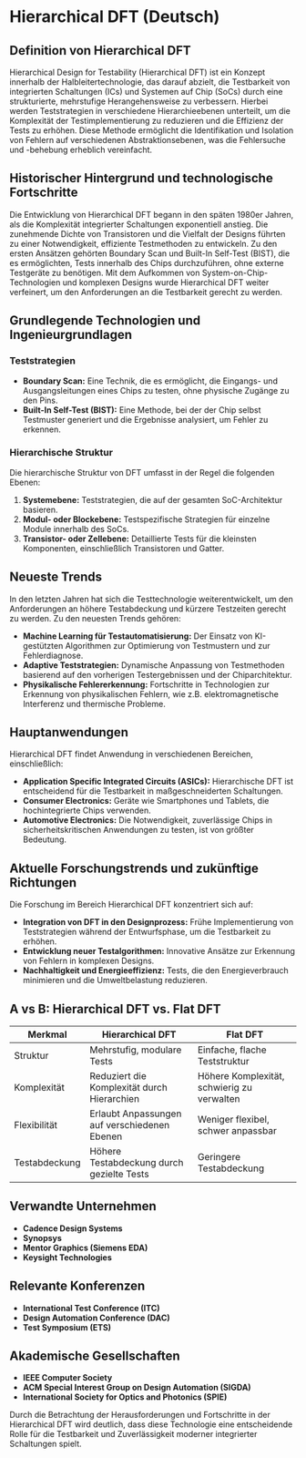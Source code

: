 # Hierarchical DFT (Deutsch)

## Definition von Hierarchical DFT

Hierarchical Design for Testability (Hierarchical DFT) ist ein Konzept innerhalb der Halbleitertechnologie, das darauf abzielt, die Testbarkeit von integrierten Schaltungen (ICs) und Systemen auf Chip (SoCs) durch eine strukturierte, mehrstufige Herangehensweise zu verbessern. Hierbei werden Teststrategien in verschiedene Hierarchieebenen unterteilt, um die Komplexität der Testimplementierung zu reduzieren und die Effizienz der Tests zu erhöhen. Diese Methode ermöglicht die Identifikation und Isolation von Fehlern auf verschiedenen Abstraktionsebenen, was die Fehlersuche und -behebung erheblich vereinfacht.

## Historischer Hintergrund und technologische Fortschritte

Die Entwicklung von Hierarchical DFT begann in den späten 1980er Jahren, als die Komplexität integrierter Schaltungen exponentiell anstieg. Die zunehmende Dichte von Transistoren und die Vielfalt der Designs führten zu einer Notwendigkeit, effiziente Testmethoden zu entwickeln. Zu den ersten Ansätzen gehörten Boundary Scan und Built-In Self-Test (BIST), die es ermöglichten, Tests innerhalb des Chips durchzuführen, ohne externe Testgeräte zu benötigen. Mit dem Aufkommen von System-on-Chip-Technologien und komplexen Designs wurde Hierarchical DFT weiter verfeinert, um den Anforderungen an die Testbarkeit gerecht zu werden.

## Grundlegende Technologien und Ingenieurgrundlagen

### Teststrategien

- **Boundary Scan:** Eine Technik, die es ermöglicht, die Eingangs- und Ausgangsleitungen eines Chips zu testen, ohne physische Zugänge zu den Pins.
- **Built-In Self-Test (BIST):** Eine Methode, bei der der Chip selbst Testmuster generiert und die Ergebnisse analysiert, um Fehler zu erkennen.
  
### Hierarchische Struktur

Die hierarchische Struktur von DFT umfasst in der Regel die folgenden Ebenen:

1. **Systemebene:** Teststrategien, die auf der gesamten SoC-Architektur basieren.
2. **Modul- oder Blockebene:** Testspezifische Strategien für einzelne Module innerhalb des SoCs.
3. **Transistor- oder Zellebene:** Detaillierte Tests für die kleinsten Komponenten, einschließlich Transistoren und Gatter.

## Neueste Trends

In den letzten Jahren hat sich die Testtechnologie weiterentwickelt, um den Anforderungen an höhere Testabdeckung und kürzere Testzeiten gerecht zu werden. Zu den neuesten Trends gehören:

- **Machine Learning für Testautomatisierung:** Der Einsatz von KI-gestützten Algorithmen zur Optimierung von Testmustern und zur Fehlerdiagnose.
- **Adaptive Teststrategien:** Dynamische Anpassung von Testmethoden basierend auf den vorherigen Testergebnissen und der Chiparchitektur.
- **Physikalische Fehlererkennung:** Fortschritte in Technologien zur Erkennung von physikalischen Fehlern, wie z.B. elektromagnetische Interferenz und thermische Probleme.

## Hauptanwendungen

Hierarchical DFT findet Anwendung in verschiedenen Bereichen, einschließlich:

- **Application Specific Integrated Circuits (ASICs):** Hierarchische DFT ist entscheidend für die Testbarkeit in maßgeschneiderten Schaltungen.
- **Consumer Electronics:** Geräte wie Smartphones und Tablets, die hochintegrierte Chips verwenden.
- **Automotive Electronics:** Die Notwendigkeit, zuverlässige Chips in sicherheitskritischen Anwendungen zu testen, ist von größter Bedeutung.

## Aktuelle Forschungstrends und zukünftige Richtungen

Die Forschung im Bereich Hierarchical DFT konzentriert sich auf:

- **Integration von DFT in den Designprozess:** Frühe Implementierung von Teststrategien während der Entwurfsphase, um die Testbarkeit zu erhöhen.
- **Entwicklung neuer Testalgorithmen:** Innovative Ansätze zur Erkennung von Fehlern in komplexen Designs.
- **Nachhaltigkeit und Energieeffizienz:** Tests, die den Energieverbrauch minimieren und die Umweltbelastung reduzieren.

## A vs B: Hierarchical DFT vs. Flat DFT

| Merkmal                | Hierarchical DFT                                      | Flat DFT                                      |
|-----------------------|------------------------------------------------------|------------------------------------------------|
| Struktur               | Mehrstufig, modulare Tests                          | Einfache, flache Teststruktur                 |
| Komplexität           | Reduziert die Komplexität durch Hierarchien       | Höhere Komplexität, schwierig zu verwalten   |
| Flexibilität          | Erlaubt Anpassungen auf verschiedenen Ebenen       | Weniger flexibel, schwer anpassbar            |
| Testabdeckung         | Höhere Testabdeckung durch gezielte Tests          | Geringere Testabdeckung                       |

## Verwandte Unternehmen

- **Cadence Design Systems**
- **Synopsys**
- **Mentor Graphics (Siemens EDA)**
- **Keysight Technologies**

## Relevante Konferenzen

- **International Test Conference (ITC)**
- **Design Automation Conference (DAC)**
- **Test Symposium (ETS)**

## Akademische Gesellschaften

- **IEEE Computer Society**
- **ACM Special Interest Group on Design Automation (SIGDA)**
- **International Society for Optics and Photonics (SPIE)**

Durch die Betrachtung der Herausforderungen und Fortschritte in der Hierarchical DFT wird deutlich, dass diese Technologie eine entscheidende Rolle für die Testbarkeit und Zuverlässigkeit moderner integrierter Schaltungen spielt.